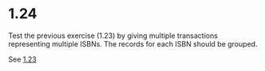 # 1.24

Test the previous exercise (1.23) by giving multiple transactions representing multiple ISBNs.
The records for each ISBN should be grouped.

See [1.23](1.23.cpp)